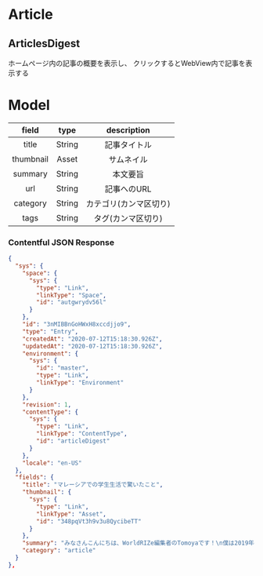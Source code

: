 # Article
## ArticlesDigest
ホームページ内の記事の概要を表示し、
クリックするとWebView内で記事を表示する

# Model
| field | type | description |
|:--:|:--:|:--:|
| title | String | 記事タイトル |
| thumbnail | Asset | サムネイル |
| summary | String | 本文要旨 |
| url | String | 記事へのURL |
| category | String | カテゴリ(カンマ区切り) |
| tags | String | タグ(カンマ区切り) |

### Contentful JSON Response
```json
{
  "sys": {
    "space": {
      "sys": {
        "type": "Link",
        "linkType": "Space",
        "id": "autgwrydv56l"
      }
    },
    "id": "3nMIBBnGoHWxH8xccdjjo9",
    "type": "Entry",
    "createdAt": "2020-07-12T15:18:30.926Z",
    "updatedAt": "2020-07-12T15:18:30.926Z",
    "environment": {
      "sys": {
        "id": "master",
        "type": "Link",
        "linkType": "Environment"
      }
    },
    "revision": 1,
    "contentType": {
      "sys": {
        "type": "Link",
        "linkType": "ContentType",
        "id": "articleDigest"
      }
    },
    "locale": "en-US"
  },
  "fields": {
    "title": "マレーシアでの学生生活で驚いたこと",
    "thumbnail": {
      "sys": {
        "type": "Link",
        "linkType": "Asset",
        "id": "348pqVt3h9v3u8QycibeTT"
      }
    },
    "summary": "みなさんこんにちは、WorldRIZe編集者のTomoyaです！\n僕は2019年の10月から2020年の3月まで学校のプログラムでマレーシアのマルチメディア大学に留学をしていました。\n\n突然ですがみなさまは海外の大学についてどのようなイメージを持っていますか？\n\nと聞かれても正直イメージ付きませんよね（笑）そこで今回は皆様にマレーシアの学校生活で驚いた点について3つほど紹介していきたいと思います！",
    "category": "article"
  }
},
```